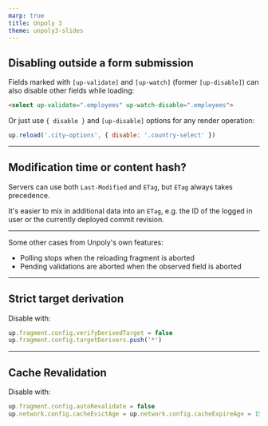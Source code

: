 ```yaml
---
marp: true
title: Unpoly 3
theme: unpoly3-slides
---
```




Disabling outside a form submission
-----------------------------------

Fields marked with `[up-validate]` and `[up-watch]` (former `[up-disable]`) can also disable other fields while loading:

```html
<select up-validate=".employees" up-watch-disable=".employees">
```

Or just use `{ disable }` and `[up-disable]` options for any render operation:

```js
up.reload('.city-options', { disable: '.country-select' })
```



----

Modification time or content hash?
----------------------------------


Servers can use both `Last-Modified` and `ETag`, but `ETag` always takes precedence.

It's easier to mix in additional data into an `ETag`, e.g. the ID of the logged in user or the currently deployed commit revision.


---

Some other cases from Unpoly's own features:

- Polling stops when the reloading fragment is aborted
- Pending validations are aborted when the observed field is aborted


----

## Strict target derivation

Disable with:

```js
up.fragment.config.verifyDerivedTarget = false
up.fragment.config.targetDerivers.push('*')
```

---

## Cache Revalidation

Disable with:

```js
up.fragment.config.autoRevalidate = false
up.network.config.cacheEvictAge = up.network.config.cacheExpireAge = 15 * 60 * 1000
```
